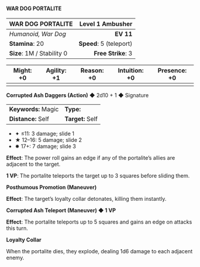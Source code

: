 #### WAR DOG PORTALITE

| WAR DOG PORTALITE          |    **Level 1 Ambusher** |
| :------------------------- | ----------------------: |
| *Humanoid, War Dog*        |               **EV 11** |
| **Stamina**: 20            | **Speed**: 5 (teleport) |
| **Size**: 1M / Stability 0 |      **Free Strike**: 3 |

| **Might**: +0 | **Agility**: +1 | **Reason**: +0 | **Intuition**: +0 | **Presence**: +0 |
| ------------- | --------------- | -------------- | ----------------- | ---------------- |
|               |                 |                |                   |                  |

**Corrupted Ash Daggers (Action)** ◆ 2d10 + 1 ◆ Signature

|                     |                  |
| :------------------ | :--------------- |
| **Keywords:** Magic | **Type:**        |
| **Distance:** Self  | **Target:** Self |

- ✦ ≤11: 3 damage; slide 1
- ★ 12–16: 5 damage; slide 2
- ✸ 17+: 7 damage; slide 3

**Effect**: The power roll gains an edge if any of the portalite’s allies are adjacent to the target.

**1 VP**: The portalite teleports the target up to 3 squares before sliding them.

**Posthumous Promotion (Maneuver)**

**Effect**: The target’s loyalty collar detonates, killing them instantly.

**Corrupted Ash Teleport (Maneuver) ◆ 1 VP**

**Effect**: The portalite teleports up to 5 squares and gains an edge on attacks this turn.

**Loyalty Collar**

When the portalite dies, they explode, dealing 1d6 damage to each adjacent enemy.
